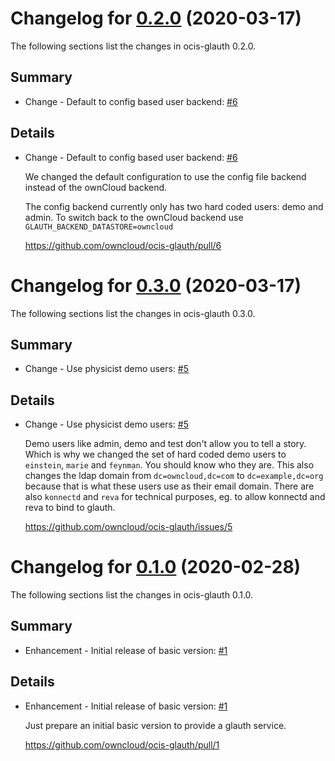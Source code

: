 # Changelog for [0.2.0] (2020-03-17)

The following sections list the changes in ocis-glauth 0.2.0.

[0.2.0]: https://github.com/owncloud/ocis-glauth/compare/v0.3.0...v0.2.0

## Summary

* Change - Default to config based user backend: [#6](https://github.com/owncloud/ocis-glauth/pull/6)

## Details

* Change - Default to config based user backend: [#6](https://github.com/owncloud/ocis-glauth/pull/6)

   We changed the default configuration to use the config file backend instead of the ownCloud
   backend.

   The config backend currently only has two hard coded users: demo and admin. To switch back to the
   ownCloud backend use `GLAUTH_BACKEND_DATASTORE=owncloud`

   https://github.com/owncloud/ocis-glauth/pull/6

# Changelog for [0.3.0] (2020-03-17)

The following sections list the changes in ocis-glauth 0.3.0.

[0.3.0]: https://github.com/owncloud/ocis-glauth/compare/v0.1.0...v0.3.0

## Summary

* Change - Use physicist demo users: [#5](https://github.com/owncloud/ocis-glauth/issues/5)

## Details

* Change - Use physicist demo users: [#5](https://github.com/owncloud/ocis-glauth/issues/5)

   Demo users like admin, demo and test don't allow you to tell a story. Which is why we changed the
   set of hard coded demo users to `einstein`, `marie` and `feynman`. You should know who they are.
   This also changes the ldap domain from `dc=owncloud,dc=com` to `dc=example,dc=org` because
   that is what these users use as their email domain. There are also `konnectd` and `reva` for
   technical purposes, eg. to allow konnectd and reva to bind to glauth.

   https://github.com/owncloud/ocis-glauth/issues/5

# Changelog for [0.1.0] (2020-02-28)

The following sections list the changes in ocis-glauth 0.1.0.

[0.1.0]: https://github.com/owncloud/ocis-glauth/compare/178b6ccde34b64a88e8c14a9acb5857a4c6a3164...v0.1.0

## Summary

* Enhancement - Initial release of basic version: [#1](https://github.com/owncloud/ocis-glauth/pull/1)

## Details

* Enhancement - Initial release of basic version: [#1](https://github.com/owncloud/ocis-glauth/pull/1)

   Just prepare an initial basic version to provide a glauth service.

   https://github.com/owncloud/ocis-glauth/pull/1

